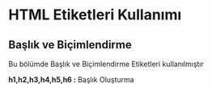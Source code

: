 <h1>HTML Etiketleri Kullanımı</h1>

<h2>Başlık ve Biçimlendirme</h2>
<p>Bu bölümde Başlık ve Biçimlendirme Etiketleri kullanılmıştır</p>
<p><b>h1,h2,h3,h4,h5,h6 :</b> Başlık Oluşturma</p>
